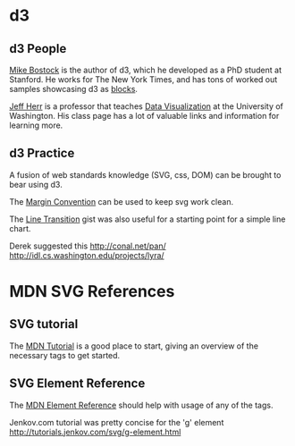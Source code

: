 d3
==

d3 People
---------
[Mike Bostock][m-bostock] is the author of d3, which he developed as a
PhD student at Stanford. He works for The New York Times, and has tons
of worked out samples showcasing d3 as [blocks][m-bostock-block].

[Jeff Herr][j-herr-home] is a professor that teaches [Data Visualization][j-herr-dv] 
at the University of Washington. His class page has a lot of valuable 
links and information for learning more.

d3 Practice
-----------
A fusion of web standards knowledge (SVG, css, DOM) can be brought to
bear using d3. 

The [Margin Convention][m-bostock-margin] can be used to keep svg work clean.

The [Line Transition][m-bostock-ln-trans] gist was also useful for a starting point for
a simple line chart.

Derek suggested this
http://conal.net/pan/
http://idl.cs.washington.edu/projects/lyra/

MDN SVG References
==================

SVG tutorial
------------
The [MDN Tutorial][mdn-tut] is a good place to start, giving an overview
of the necessary tags to get started.

SVG Element Reference
---------------------
The [MDN Element Reference][mdn-elm] should help with usage of any of the tags.

Jenkov.com tutorial was pretty concise for the 'g' element
http://tutorials.jenkov.com/svg/g-element.html

[m-bostock]: https://github.com/mbostock
[m-bostock-block]: http://bl.ocks.org/mbostock
[j-herr-home]: http://homes.cs.washington.edu/~jheer/
[j-herr-dv]: http://courses.cs.washington.edu/courses/cse512/14wi/
[m-bostock-margin]: http://bl.ocks.org/mbostock/3019563
[m-bostock-ln-trans]: https://gist.github.com/mbostock/1642874
[mdn-tut]: https://developer.mozilla.org/en-US/docs/Web/SVG/Tutorial
[mdn-elm]: https://developer.mozilla.org/en-US/docs/Web/SVG/Element